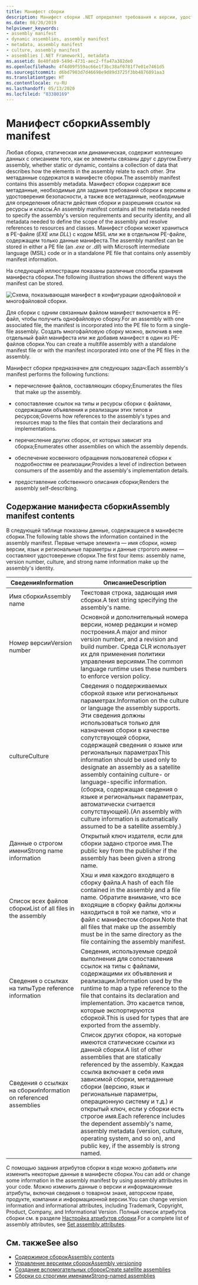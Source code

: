 ```yaml
---
title: Манифест сборки
description: Манифест сборки .NET определяет требования к версии, удостоверение безопасности и область сборки, а также сведения для разрешения ссылок.
ms.date: 08/20/2019
helpviewer_keywords:
- assembly manifest
- dynamic assemblies, assembly manifest
- metadata, assembly manifest
- culture, assembly manifest
- assemblies [.NET Framework], metadata
ms.assetid: 8e40fab9-549d-4731-aec2-ffa47a382de0
ms.openlocfilehash: 4f4d09f559ac66e1f3bc38af0781f7e01e7461d5
ms.sourcegitcommit: d6bd7903d7d46698e9d89d3725f3bb4876891aa3
ms.translationtype: HT
ms.contentlocale: ru-RU
ms.lasthandoff: 05/13/2020
ms.locfileid: "83380169"
---
```

# <a name="assembly-manifest"></a><span data-ttu-id="358a1-103">Манифест сборки</span><span class="sxs-lookup"><span data-stu-id="358a1-103">Assembly manifest</span></span>
<span data-ttu-id="358a1-104">Любая сборка, статическая или динамическая, содержит коллекцию данных с описанием того, как ее элементы связаны друг с другом.</span><span class="sxs-lookup"><span data-stu-id="358a1-104">Every assembly, whether static or dynamic, contains a collection of data that describes how the elements in the assembly relate to each other.</span></span> <span data-ttu-id="358a1-105">Эти метаданные содержатся в манифесте сборки.</span><span class="sxs-lookup"><span data-stu-id="358a1-105">The assembly manifest contains this assembly metadata.</span></span> <span data-ttu-id="358a1-106">Манифест сборки содержит все метаданные, необходимые для задания требований сборки к версиям и удостоверения безопасности, а также все метаданные, необходимые для определения области действия сборки и разрешения ссылок на ресурсы и классы.</span><span class="sxs-lookup"><span data-stu-id="358a1-106">An assembly manifest contains all the metadata needed to specify the assembly's version requirements and security identity, and all metadata needed to define the scope of the assembly and resolve references to resources and classes.</span></span> <span data-ttu-id="358a1-107">Манифест сборки может храниться в PE-файле (*EXE* или *DLL*) с кодом MSIL или же в отдельном PE-файле, содержащем только данные манифеста.</span><span class="sxs-lookup"><span data-stu-id="358a1-107">The assembly manifest can be stored in either a PE file (an *.exe* or *.dll*) with Microsoft intermediate language (MSIL) code or in a standalone PE file that contains only assembly manifest information.</span></span>  
  
 <span data-ttu-id="358a1-108">На следующей иллюстрации показаны различные способы хранения манифеста сборки.</span><span class="sxs-lookup"><span data-stu-id="358a1-108">The following illustration shows the different ways the manifest can be stored.</span></span>  
  
 ![Схема, показывающая манифест в конфигурации однофайловой и многофайловой сборки.](./media/manifest/assembly-types-diagram.gif)  
  
 <span data-ttu-id="358a1-110">Для сборки с одним связанным файлом манифест включается в PE-файл, чтобы получить однофайловую сборку.</span><span class="sxs-lookup"><span data-stu-id="358a1-110">For an assembly with one associated file, the manifest is incorporated into the PE file to form a single-file assembly.</span></span> <span data-ttu-id="358a1-111">Создать многофайловую сборку можно, включив в нее отдельный файл манифеста или же добавив манифест в один из PE-файлов сборки.</span><span class="sxs-lookup"><span data-stu-id="358a1-111">You can create a multifile assembly with a standalone manifest file or with the manifest incorporated into one of the PE files in the assembly.</span></span>  
  
 <span data-ttu-id="358a1-112">Манифест сборки предназначен для следующих задач:</span><span class="sxs-lookup"><span data-stu-id="358a1-112">Each assembly's manifest performs the following functions:</span></span>  
  
- <span data-ttu-id="358a1-113">перечисление файлов, составляющих сборку;</span><span class="sxs-lookup"><span data-stu-id="358a1-113">Enumerates the files that make up the assembly.</span></span>  
  
- <span data-ttu-id="358a1-114">сопоставление ссылок на типы и ресурсы сборки с файлами, содержащими объявления и реализации этих типов и ресурсов;</span><span class="sxs-lookup"><span data-stu-id="358a1-114">Governs how references to the assembly's types and resources map to the files that contain their declarations and implementations.</span></span>  
  
- <span data-ttu-id="358a1-115">перечисление других сборок, от которых зависит эта сборка;</span><span class="sxs-lookup"><span data-stu-id="358a1-115">Enumerates other assemblies on which the assembly depends.</span></span>  
  
- <span data-ttu-id="358a1-116">обеспечение косвенного обращения пользователей сборки к подробностям ее реализации;</span><span class="sxs-lookup"><span data-stu-id="358a1-116">Provides a level of indirection between consumers of the assembly and the assembly's implementation details.</span></span>  
  
- <span data-ttu-id="358a1-117">предоставление собственного описания сборки;</span><span class="sxs-lookup"><span data-stu-id="358a1-117">Renders the assembly self-describing.</span></span>  
  
## <a name="assembly-manifest-contents"></a><span data-ttu-id="358a1-118">Содержание манифеста сборки</span><span class="sxs-lookup"><span data-stu-id="358a1-118">Assembly manifest contents</span></span>  
 <span data-ttu-id="358a1-119">В следующей таблице показаны данные, содержащиеся в манифесте сборки.</span><span class="sxs-lookup"><span data-stu-id="358a1-119">The following table shows the information contained in the assembly manifest.</span></span> <span data-ttu-id="358a1-120">Первые четыре элемента — имя сборки, номер версии, язык и региональные параметры и данные строгого имени — составляют удостоверение сборки.</span><span class="sxs-lookup"><span data-stu-id="358a1-120">The first four items: assembly name, version number, culture, and strong name information make up the assembly's identity.</span></span>  
  
|<span data-ttu-id="358a1-121">Сведения</span><span class="sxs-lookup"><span data-stu-id="358a1-121">Information</span></span>|<span data-ttu-id="358a1-122">Описание</span><span class="sxs-lookup"><span data-stu-id="358a1-122">Description</span></span>|  
|-----------------|-----------------|  
|<span data-ttu-id="358a1-123">Имя сборки</span><span class="sxs-lookup"><span data-stu-id="358a1-123">Assembly name</span></span>|<span data-ttu-id="358a1-124">Текстовая строка, задающая имя сборки.</span><span class="sxs-lookup"><span data-stu-id="358a1-124">A text string specifying the assembly's name.</span></span>|  
|<span data-ttu-id="358a1-125">Номер версии</span><span class="sxs-lookup"><span data-stu-id="358a1-125">Version number</span></span>|<span data-ttu-id="358a1-126">Основной и дополнительный номера версии, номер редакции и номер построения.</span><span class="sxs-lookup"><span data-stu-id="358a1-126">A major and minor version number, and a revision and build number.</span></span> <span data-ttu-id="358a1-127">Среда CLR использует их для применения политики управления версиями.</span><span class="sxs-lookup"><span data-stu-id="358a1-127">The common language runtime uses these numbers to enforce version policy.</span></span>|  
|<span data-ttu-id="358a1-128">culture</span><span class="sxs-lookup"><span data-stu-id="358a1-128">Culture</span></span>|<span data-ttu-id="358a1-129">Сведения о поддерживаемых сборкой языке или региональных параметрах.</span><span class="sxs-lookup"><span data-stu-id="358a1-129">Information on the culture or language the assembly supports.</span></span> <span data-ttu-id="358a1-130">Эти сведения должны использоваться только для назначения сборки в качестве сопутствующей сборки, содержащей сведения о языке или региональных параметрах</span><span class="sxs-lookup"><span data-stu-id="358a1-130">This information should be used only to designate an assembly as a satellite assembly containing culture- or language-specific information.</span></span> <span data-ttu-id="358a1-131">(сборка, содержащая сведения о языке и региональных параметрах, автоматически считается сопутствующей).</span><span class="sxs-lookup"><span data-stu-id="358a1-131">(An assembly with culture information is automatically assumed to be a satellite assembly.)</span></span>|  
|<span data-ttu-id="358a1-132">Данные о строгом имени</span><span class="sxs-lookup"><span data-stu-id="358a1-132">Strong name information</span></span>|<span data-ttu-id="358a1-133">Открытый ключ издателя, если для сборки задано строгое имя.</span><span class="sxs-lookup"><span data-stu-id="358a1-133">The public key from the publisher if the assembly has been given a strong name.</span></span>|  
|<span data-ttu-id="358a1-134">Список всех файлов сборки</span><span class="sxs-lookup"><span data-stu-id="358a1-134">List of all files in the assembly</span></span>|<span data-ttu-id="358a1-135">Хэш и имя каждого входящего в сборку файла.</span><span class="sxs-lookup"><span data-stu-id="358a1-135">A hash of each file contained in the assembly and a file name.</span></span> <span data-ttu-id="358a1-136">Обратите внимание, что все входящие в сборку файлы должны находиться в той же папке, что и файл с манифестом сборки.</span><span class="sxs-lookup"><span data-stu-id="358a1-136">Note that all files that make up the assembly must be in the same directory as the file containing the assembly manifest.</span></span>|  
|<span data-ttu-id="358a1-137">Сведения о ссылках на типы</span><span class="sxs-lookup"><span data-stu-id="358a1-137">Type reference information</span></span>|<span data-ttu-id="358a1-138">Сведения, используемые средой выполнения для сопоставления ссылок на типы с файлами, содержащими их объявления и реализации.</span><span class="sxs-lookup"><span data-stu-id="358a1-138">Information used by the runtime to map a type reference to the file that contains its declaration and implementation.</span></span> <span data-ttu-id="358a1-139">Это касается типов, которые экспортируются сборкой.</span><span class="sxs-lookup"><span data-stu-id="358a1-139">This is used for types that are exported from the assembly.</span></span>|  
|<span data-ttu-id="358a1-140">Сведения о ссылках на сборки</span><span class="sxs-lookup"><span data-stu-id="358a1-140">Information on referenced assemblies</span></span>|<span data-ttu-id="358a1-141">Список других сборок, на которые имеются статические ссылки из данной сборки.</span><span class="sxs-lookup"><span data-stu-id="358a1-141">A list of other assemblies that are statically referenced by the assembly.</span></span> <span data-ttu-id="358a1-142">Каждая ссылка включает в себя имя зависимой сборки, метаданные сборки (версию, язык и региональные параметры, операционную систему и т.д.) и открытый ключ, если у сборки есть строгое имя.</span><span class="sxs-lookup"><span data-stu-id="358a1-142">Each reference includes the dependent assembly's name, assembly metadata (version, culture, operating system, and so on), and public key, if the assembly is strong named.</span></span>|  
  
 <span data-ttu-id="358a1-143">С помощью задания атрибутов сборки в коде можно добавить или изменить некоторые данные в манифесте сборки.</span><span class="sxs-lookup"><span data-stu-id="358a1-143">You can add or change some information in the assembly manifest by using assembly attributes in your code.</span></span> <span data-ttu-id="358a1-144">Можно изменить данные о версии и информационные атрибуты, включая сведения о товарном знаке, авторском праве, продукте, компании и информационной версии.</span><span class="sxs-lookup"><span data-stu-id="358a1-144">You can change version information and informational attributes, including Trademark, Copyright, Product, Company, and Informational Version.</span></span> <span data-ttu-id="358a1-145">Полный список атрибутов сборки см. в разделе [Настройка атрибутов сборки](set-attributes.md).</span><span class="sxs-lookup"><span data-stu-id="358a1-145">For a complete list of assembly attributes, see [Set assembly attributes](set-attributes.md).</span></span>  
  
## <a name="see-also"></a><span data-ttu-id="358a1-146">См. также</span><span class="sxs-lookup"><span data-stu-id="358a1-146">See also</span></span>

- [<span data-ttu-id="358a1-147">Содержимое сборок</span><span class="sxs-lookup"><span data-stu-id="358a1-147">Assembly contents</span></span>](contents.md)
- [<span data-ttu-id="358a1-148">Управление версиями сборок</span><span class="sxs-lookup"><span data-stu-id="358a1-148">Assembly versioning</span></span>](versioning.md)
- [<span data-ttu-id="358a1-149">Создание вспомогательных сборок</span><span class="sxs-lookup"><span data-stu-id="358a1-149">Create satellite assemblies</span></span>](../../framework/resources/creating-satellite-assemblies-for-desktop-apps.md)
- [<span data-ttu-id="358a1-150">Сборки со строгими именами</span><span class="sxs-lookup"><span data-stu-id="358a1-150">Strong-named assemblies</span></span>](strong-named.md)
